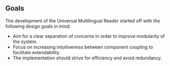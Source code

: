 ## Goals
The development of the Universal Multilingual Reader started off with the following design goals in mind:

- Aim for a clear separation of concerns in order to improve modularity of the system.
- Focus on increasing intuitiveness between component coupling to facilitate extendability.
- The implementation should strive for efficiency and avoid redundancy.
